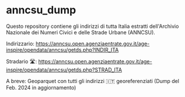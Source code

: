 # anncsu_dump

Questo repository contiene gli indirizzi di tutta Italia estratti dell'Archivio Nazionale dei Numeri Civici e delle Strade Urbane (ANNCSU).

Indirizzario:
https://anncsu.open.agenziaentrate.gov.it/age-inspire/opendata/anncsu/getds.php?INDIR_ITA

Stradario 🛣️:
https://anncsu.open.agenziaentrate.gov.it/age-inspire/opendata/anncsu/getds.php?STRAD_ITA

A breve:
Geoparquet con tutti gli indirizzi 🇮🇹 georeferenziati (Dump del Feb. 2024 in aggiornamento)
